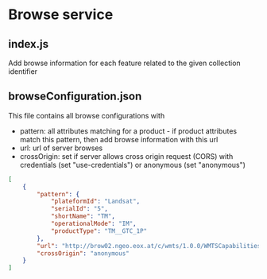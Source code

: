 # Browse service

## index.js

Add browse information for each feature related to the given collection identifier

## browseConfiguration.json

This file contains all browse configurations with

- pattern: all attributes matching for a product - if product attributes match this pattern, then add browse information with this url
- url: url of server browses
- crossOrigin: set if server allows cross origin request (CORS) with credentials (set "use-credentials") or anonymous (set "anonymous")

~~~~json
[
    {
        "pattern": {
            "plateformId": "Landsat",
            "serialId": "5",
            "shortName": "TM",
            "operationalMode": "IM",
            "productType": "TM__GTC_1P"
        },
        "url": "http://brow02.ngeo.eox.at/c/wmts/1.0.0/WMTSCapabilities.xml?SERVICE=WMTS&VERSION=1.0.0&LAYER=Landsat",
        "crossOrigin": "anonymous"
    }
]
~~~~
